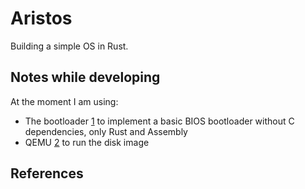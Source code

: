 # Aristos

Building a simple OS in Rust.

## Notes while developing
At the moment I am using:
  - The bootloader [1] to implement a basic BIOS bootloader without C dependencies, only Rust and Assembly
  - QEMU [2] to run the disk image

## References
[1]: https://github.com/rust-osdev/bootloader "An experimental pure-Rust x86 bootloader"
[2]: https://www.qemu.org/ "QEMU, A generic and open source machine emulator and virtualizer"

